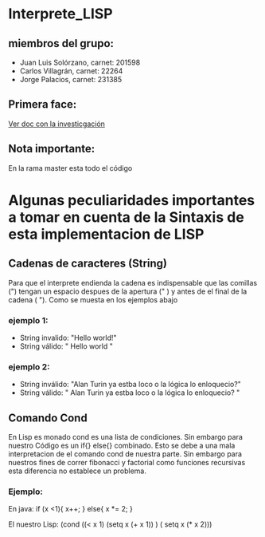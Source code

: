# Interprete_LISP

## miembros del grupo:
- Juan Luis Solórzano, carnet: 201598
- Carlos Villagrán,    carnet: 22264
- Jorge Palacios,      carnet: 231385

## Primera face:
[Ver doc con la investicgación](https://docs.google.com/document/d/1gnTj-BvUHW2ATFoACNjD3tx1tIwkDdJFa-MMkx-zV0s/edit?usp=sharing)

## Nota importante:
En la rama master esta todo el código

# Algunas peculiaridades importantes a tomar en cuenta de la Sintaxis de esta implementacion de LISP
## Cadenas de caracteres (String)
Para que el interprete endienda la cadena es indispensable que las comillas (") tengan un espacio despues de la apertura (" ) y antes de el final de la cadena ( "). Como se muesta en los ejemplos abajo
### ejemplo 1:
- String invalido: "Hello world!"
- String válido:   " Hello world "
### ejemplo 2:
- String inválido: "Alan Turin ya estba loco o la lógica lo enloquecio?"
- String válido:   " Alan Turin ya estba loco o la lógica lo enloquecio? "

## Comando Cond
En Lisp es monado cond es una lista de condiciones. Sin embargo para nuestro Código es un if{} else{} combinado. Esto se debe a una mala interpretacion de el comando cond de nuestra parte. Sin embargo para nuestros fines de correr fibonacci y factorial como funciones recursivas esta diferencia no establece un problema. 
### Ejemplo:
En java:
if (x <1){
  x++;
  }
else{
  x *= 2;
  }

El nuestro Lisp:
(cond ((< x 1) (setq x (+ x 1)) ) ( setq x (* x 2)))


